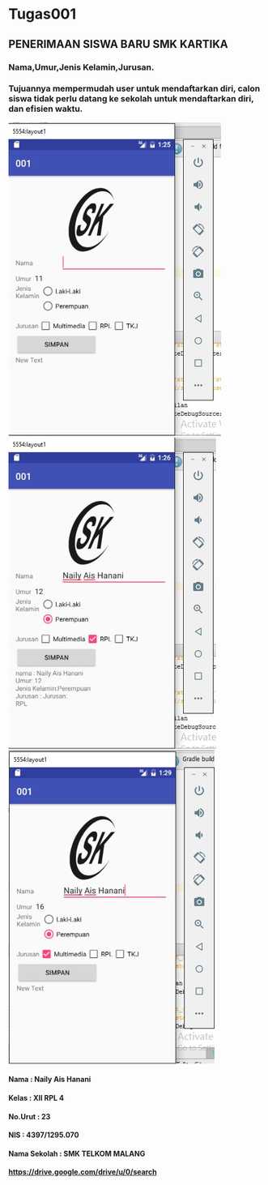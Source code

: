 # Tugas001
## PENERIMAAN SISWA BARU SMK KARTIKA
### Nama,Umur,Jenis Kelamin,Jurusan.
### Tujuannya mempermudah user untuk mendaftarkan diri, calon siswa tidak perlu datang ke sekolah untuk mendaftarkan diri, dan efisien waktu.
![ss android1](android1.JPG)
![ss android2](android2.JPG)
![ss android3](android3.JPG)
#### Nama         : Naily Ais Hanani
#### Kelas        : XII RPL 4
#### No.Urut      : 23
#### NIS          : 4397/1295.070
#### Nama Sekolah : SMK TELKOM MALANG
#### https://drive.google.com/drive/u/0/search
